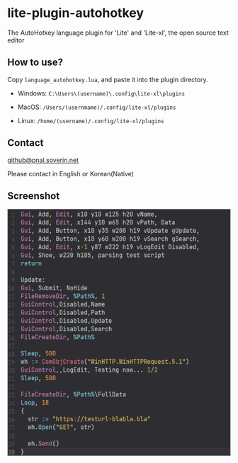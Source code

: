 # lite-plugin-autohotkey

The AutoHotkey language plugin for 'Lite' and 'Lite-xl', the open source text editor


## How to use?

Copy `language_autohotkey.lua`, and paste it into the plugin directory.

- Windows: `C:\Users\(username)\.config\lite-xl\plugins`

- MacOS: `/Users/(usernmame)/.config/lite-xl/plugins`

- Linux: `/home/(username)/.config/lite-xl/plugins`


## Contact

<github@pnal.soverin.net>

Please contact in English or Korean(Native)


## Screenshot

![screenshot](/screenshot.png)
